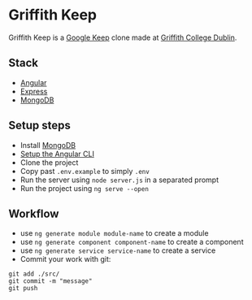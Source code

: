 # Griffith Keep

Griffith Keep is a [Google Keep](https://keep.google.com) clone made at [Griffith College Dublin](https://www.griffith.ie/).

## Stack
 - [Angular](https://angular.io/)
 - [Express](https://expressjs.com/)
 - [MongoDB](https://www.mongodb.com/)

## Setup steps
 - Install [MongoDB](https://www.mongodb.com/)
 - [Setup the Angular CLI](https://angular.io/guide/setup-local)
 - Clone the project
 - Copy past `.env.example` to simply `.env`
 - Run the server using `node server.js` in a separated prompt
 - Run the project using `ng serve --open`

## Workflow
 - use `ng generate module module-name` to create a module
 - use `ng generate component component-name` to create a component
 - use `ng generate service service-name` to create a service
 - Commit your work with git:
```
git add ./src/
git commit -m "message"
git push
```
